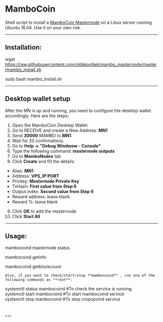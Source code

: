 # MamboCoin
Shell script to install a [MamboCoin Masternode](http://mambocoin.com) on a Linux server running Ubuntu 16.04. Use it on your own risk.  

***
## Installation:  

wget https://raw.githubusercontent.com/oldskooltek/mambo_masternode/master/mambo_install.sh

sudo bash mambo_install.sh
***

## Desktop wallet setup  

After the MN is up and running, you need to configure the desktop wallet accordingly. Here are the steps:  
1. Open the MamboCoin Desktop Wallet.  
2. Go to RECEIVE and create a New Address: **MN1**  
3. Send **30000** MAMBO to **MN1**.  
4. Wait for 20 confirmations.  
5. Go to **Help -> "Debug Windwow - Console"**  
6. Type the following command: **masternode outputs**  
7. Go to **MamboNodes** tab  
8. Click **Create** and fill the details:  
* Alias: **MN1**  
* Address: **VPS_IP:PORT**  
* Privkey: **Masternode Private Key**  
* TxHash: **First value from Step 6**  
* Output index:  **Second value from Step 6**  
* Reward address: leave blank  
* Reward %: leave blank  
9. Click **OK** to add the masternode  
10. Click **Start All**  

***

## Usage:  



mambocoind masternode status

mambocoind getinfo

mambocoind getblockcount
```  
Also, if you want to check/start/stop **mambocoind** , run one of the following commands as **root**:
```
systemctl status mambocoind #To check the service is running  
systemctl start mambocoind #To start mambocoind service  
systemctl stop mambocoind #To stop cropcpoind service  
```


***

  
